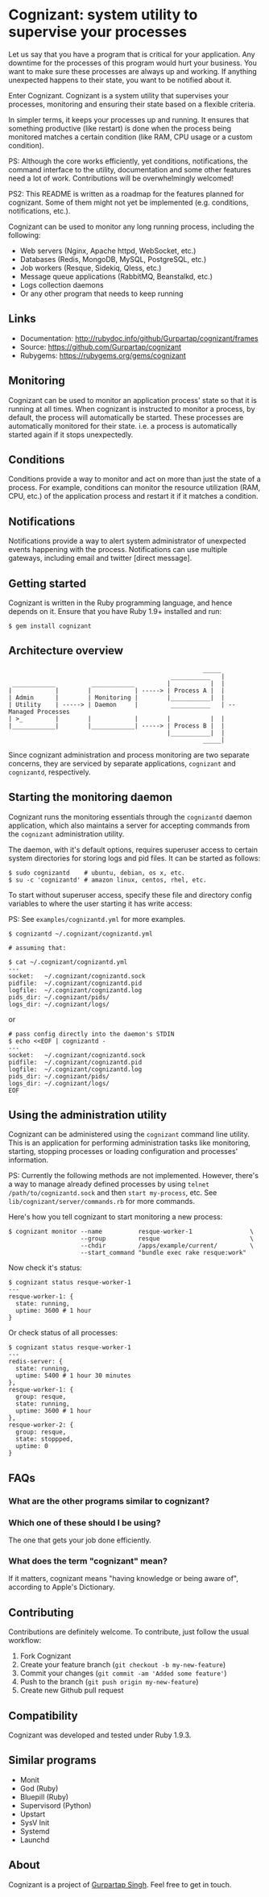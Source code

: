 # Cognizant: system utility to supervise your processes

Let us say that you have a program that is critical for your application. Any
downtime for the processes of this program would hurt your business. You want
to make sure these processes are always up and working. If anything unexpected
happens to their state, you want to be notified about it.

Enter Cognizant. Cognizant is a system utility that supervises your processes,
monitoring and ensuring their state based on a flexible criteria.

In simpler terms, it keeps your processes up and running. It ensures
that something productive (like restart) is done when the process being
monitored matches a certain condition (like RAM, CPU usage or a custom
condition).

PS: Although the core works efficiently, yet conditions, notifications, the
command interface to the utility, documentation and some other features need
a lot of work. Contributions will be overwhelmingly welcomed!

PS2: This README is written as a roadmap for the features planned for cognizant.
Some of them might not yet be implemented (e.g. conditions, notifications,
etc.).

Cognizant can be used to monitor any long running process, including the
following:

- Web servers (Nginx, Apache httpd, WebSocket, etc.)
- Databases (Redis, MongoDB, MySQL, PostgreSQL, etc.)
- Job workers (Resque, Sidekiq, Qless, etc.)
- Message queue applications (RabbitMQ, Beanstalkd, etc.)
- Logs collection daemons
- Or any other program that needs to keep running

## Links

- Documentation: http://rubydoc.info/github/Gurpartap/cognizant/frames
- Source: https://github.com/Gurpartap/cognizant
- Rubygems: https://rubygems.org/gems/cognizant

## Monitoring

Cognizant can be used to monitor an application process' state so that it
is running at all times. When cognizant is instructed to monitor a process,
by default, the process will automatically be started. These processes are
automatically monitored for their state. i.e. a process is automatically
started again if it stops unexpectedly.

## Conditions

Conditions provide a way to monitor and act on more than just the state of a
process. For example, conditions can monitor the resource utilization (RAM,
CPU, etc.) of the application process and restart it if it matches a
condition.

## Notifications

Notifications provide a way to alert system administrator of unexpected events
happening with the process. Notifications can use multiple gateways, including
email and twitter [direct message].

## Getting started

Cognizant is written in the Ruby programming language, and hence depends on
it. Ensure that you have Ruby 1.9+ installed and run:

    $ gem install cognizant

## Architecture overview

                                                          _____
                                                 ___________   |
     ____________          ____________         |           |  |
    |            |        |            | -----> | Process A |  |
    | Admin      |        | Monitoring |        |___________|  |
    | Utility    | -----> | Daemon     |         ___________   | -- Managed Processes
    | >_         |        |            |        |           |  |
    |____________|        |____________| -----> | Process B |  |
                                                |___________|  |
                                                          _____|

Since cognizant administration and process monitoring are two separate concerns, they are serviced by separate applications, `cognizant` and `cognizantd`, respectively.

## Starting the monitoring daemon

Cognizant runs the monitoring essentials through the `cognizantd` daemon application, which also maintains a server for accepting commands from the `cognizant` administration utility.

The daemon, with it's default options, requires superuser access to certain system directories for storing logs and pid files. It can be started as follows:

    $ sudo cognizantd    # ubuntu, debian, os x, etc.
    $ su -c 'cognizantd' # amazon linux, centos, rhel, etc.

To start without superuser access, specify these file and directory config variables to where the user starting it has write access:

PS: See `examples/cognizantd.yml` for more examples.

    $ cognizantd ~/.cognizant/cognizantd.yml
    
    # assuming that:
    
    $ cat ~/.cognizant/cognizantd.yml
    ---
    socket:   ~/.cognizant/cognizantd.sock
    pidfile:  ~/.cognizant/cognizantd.pid
    logfile:  ~/.cognizant/cognizantd.log
    pids_dir: ~/.cognizant/pids/
    logs_dir: ~/.cognizant/logs/

or

    # pass config directly into the daemon's STDIN
    $ echo <<EOF | cognizantd -
    ---
    socket:   ~/.cognizant/cognizantd.sock
    pidfile:  ~/.cognizant/cognizantd.pid
    logfile:  ~/.cognizant/cognizantd.log
    pids_dir: ~/.cognizant/pids/
    logs_dir: ~/.cognizant/logs/
    EOF

## Using the administration utility

Cognizant can be administered using the `cognizant` command line utility. This is an application for performing administration tasks like monitoring, starting, stopping processes or loading configuration and processes' information.

PS: Currently the following methods are not implemented. However, there's a way to manage already defined processes by using `telnet /path/to/cognizantd.sock` and then `start my-process`, etc. See `lib/cognizant/server/commands.rb` for more commands.

Here's how you tell cognizant to start monitoring a new process:

    $ cognizant monitor --name          resque-worker-1                \
                        --group         resque                         \
                        --chdir         /apps/example/current/         \
                        --start_command "bundle exec rake resque:work"

Now check it's status:

    $ cognizant status resque-worker-1
    ---
    resque-worker-1: {
      state: running,
      uptime: 3600 # 1 hour
    }

Or check status of all processes:

    $ cognizant status resque-worker-1
    ---
    redis-server: {
      state: running,
      uptime: 5400 # 1 hour 30 minutes
    },
    resque-worker-1: {
      group: resque,
      state: running,
      uptime: 3600 # 1 hour
    },
    resque-worker-2: {
      group: resque,
      state: stoppped,
      uptime: 0
    }

## FAQs

### What are the other programs similar to cognizant?

### Which one of these should I be using?

The one that gets your job done efficiently.

### What does the term "cognizant" mean?

If it matters, cognizant means "having knowledge or being aware of", according
to Apple's Dictionary.

## Contributing

Contributions are definitely welcome. To contribute, just follow the usual
workflow:

1. Fork Cognizant
2. Create your feature branch (`git checkout -b my-new-feature`)
3. Commit your changes (`git commit -am 'Added some feature'`)
4. Push to the branch (`git push origin my-new-feature`)
5. Create new Github pull request

## Compatibility

Cognizant was developed and tested under Ruby 1.9.3.

## Similar programs

- Monit
- God (Ruby)
- Bluepill (Ruby)
- Supervisord (Python)
- Upstart
- SysV Init
- Systemd
- Launchd

## About

Cognizant is a project of [Gurpartap Singh](http://gurpartap.com/). Feel free
to get in touch.
